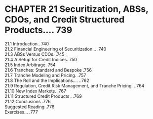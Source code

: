 # CHAPTER 21 Securitization, ABSs, CDOs, and Credit Structured Products.... 739  

21.1 Introduction.. 740   
21.2 Financial Engineering of Securitization... .740   
21.3 ABSs Versus CDOs. .745   
21.4 A Setup for Credit Indices. 750   
21.5 Index Arbitrage. 754   
21.6 Tranches: Standard and Bespoke .756   
21.7 Tranche Modeling and Pricing. .757   
21.8 The Roll and the Implications.... ..762   
21.9 Regulation, Credit Risk Management, and Tranche Pricing. ..764   
21.10 New Index Markets. .767   
21.11 Structured Credit Products . .769   
21.12 Conclusions .776   
Suggested Reading .776   
Exercises... .777  
